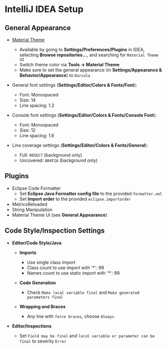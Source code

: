 # IntelliJ IDEA Setup

## General Appearance
- [Material Theme](https://github.com/ChrisRM/material-theme-jetbrains)
	- Available by going to **Settings/Preferences/Plugins** in IDEA, selecting **Browse repositories...**, and searching for `Material Theme UI`
	- Switch theme color via **Tools -> Material Theme**
	- Make sure to set the general appearance (in **Settings/Appearance & Behavior/Appearance**) to `Darcula`

- General font settings (**Settings/Editor/Colors & Fonts/Font**):
    - Font: Monospaced
	- Size: 14
	- Line spacing: 1.2

- Console font settings (**Settings/Editor/Colors & Fonts/Console Font**):
    - Font: Monospaced
	- Size: 12
	- Line spacing: 1.6

- Line coverage settings (**Settings/Editor/Colors & Fonts/General**):
	- Full: `005EC7` (background only)
	- Uncovered: `AB4F2A` (background only)

## Plugins

- Eclipse Code Formatter
    - Set **Eclipse Java Formatter config file** to the provided `formatter.xml`
    - Set **Import order** to the provided `eclipse.importorder`
- MetricsReloaded
- String Manipulation
- Material Theme UI (see **General Appearance**)

## Code Style/Inspection Settings

- **Editor/Code Style/Java**
    - **Imports**
        - Use single class import
        - Class count to use import with '*': 99
        - Names count to use static import with '*': 99

    - **Code Generation**
        - Check `Make local variable final` and `Make generated parameters final`

    - **Wrapping and Braces**
        - Any line with `force braces`, choose `Always`

- **Editor/Inspections**
    - Set `Field may be final` and `local variable or parameter can be final` to severity `Error`